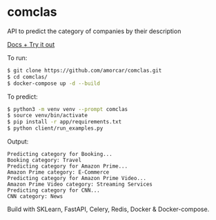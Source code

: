 # comclas
API to predict the category of companies by their description

[Docs + Try it out](http://52.207.248.221:5000/docs)

To run:
```bash
$ git clone https://github.com/amorcar/comclas.git
$ cd comclas/
$ docker-compose up -d --build
```

To predict:
```bash
$ python3 -m venv venv --prompt comclas
$ source venv/bin/activate
$ pip install -r app/requirements.txt
$ python client/run_examples.py
```
Output:
```text
Predicting category for Booking...
Booking category: Travel
Predicting category for Amazon Prime...
Amazon Prime category: E-Commerce
Predicting category for Amazon Prime Video...
Amazon Prime Video category: Streaming Services
Predicting category for CNN...
CNN category: News
```

Build with SKLearn, FastAPI, Celery, Redis, Docker & Docker-compose.

